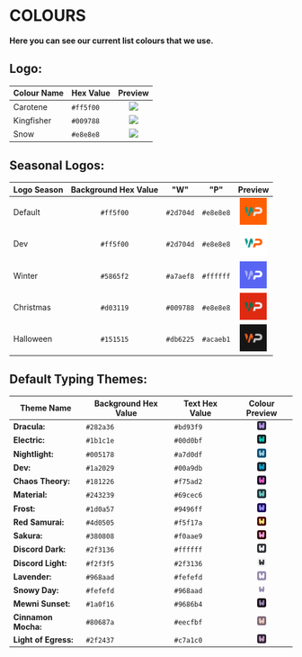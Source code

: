 # COLOURS

**Here you can see our current list colours that we use.**

## **Logo:**
| Colour Name | Hex Value | Preview |
| --- | --- | :---: |
| Carotene | `#ff5f00` | ![](https://singlecolorimage.com/get/ff5f00/16x16) |
| Kingfisher | `#009788` | ![](https://singlecolorimage.com/get/009788/16x16) |
| Snow | `#e8e8e8` | ![](https://singlecolorimage.com/get/e8e8e8/16x16) |

## **Seasonal Logos:**
| Logo Season | Background Hex Value | "W" | "P" | Preview 
| --- | :---: | :---: | :---: | :---: |
| Default | `#ff5f00` | `#2d704d` | `#e8e8e8` | <img src="../logos/DEFAULT-wordPractice.png" width="48"/> | 
| Dev | `#ff5f00` | `#2d704d` | `#e8e8e8` | <img src="../logos/DEV-wordPractice.png" width="48"/> | 
| Winter | `#5865f2` | `#a7aef8` | `#ffffff` | <img src="../logos/WINTER-wordPractice.png" width="48"/> | 
| Christmas | `#d03119` | `#009788` | `#e8e8e8` | <img src="../logos/CHRISTMAS-wordPractice.png" width="48"/> | 
| Halloween | `#151515` | `#db6225` | `#acaeb1` | <img src="../logos/HALLOWEEN-wordPractice.png" width="48"/> | 


## **Default Typing Themes:**

| Theme Name | Background Hex Value | Text Hex Value |Colour Preview |
| --- | --- | --- | :---: |
| **Dracula:** | `#282a36` | `#bd93f9` | <img src="../themes/previews/dracula.png" width="16"/> |
| **Electric:** | `#1b1c1e` | `#00d0bf` | <img src="../themes/previews/electric.png" width="16"/> |
| **Nightlight:** | `#005178` | `#a7d0df` | <img src="../themes/previews/nightlight.png" width="16"/> |
| **Dev:** | `#1a2029` | `#00a9db` | <img src="../themes/previews/dev.png" width="16"/> |
| **Chaos Theory:** | `#181226` | `#f75ad2` | <img src="../themes/previews/chaos_theory.png" width="16"/> |
| **Material:** | `#243239` | `#69cec6` | <img src="../themes/previews/material.png" width="16"/> |
| **Frost:** | `#1d0a57` | `#9496ff` | <img src="../themes/previews/frost.png" width="16"/> |
| **Red Samurai:** | `#4d0505` | `#f5f17a` | <img src="../themes/previews/red_samurai.png" width="16"/> |
| **Sakura:** | `#380808` | `#f0aae9` | <img src="../themes/previews/sakura.png" width="16"/> |
| **Discord Dark:** | `#2f3136` | `#ffffff` | <img src="../themes/previews/discord_dark_theme.png" width="16"/> |
| **Discord Light:** | `#f2f3f5` | `#2f3136` | <img src="../themes/previews/discord_light_theme.png" width="16"/> |
| **Lavender:** | `#968aad` | `#fefefd` | <img src="../themes/previews/lavender.png" width="16"/> |
| **Snowy Day:** | `#fefefd` | `#968aad` | <img src="../themes/previews/snowy_day.png" width="16"/> |
| **Mewni Sunset:** | `#1a0f16` | `#9686b4` | <img src="../themes/previews/mewni_sunset.png" width="16"/> |
| **Cinnamon Mocha:** | `#80687a` | `#eecfbf` | <img src="../themes/previews/cinnamon_mocha.png" width="16"/> |
| **Light of Egress:** | `#2f2437` | `#c7a1c0` | <img src="../themes/previews/light_of_egress.png" width="16"/> |